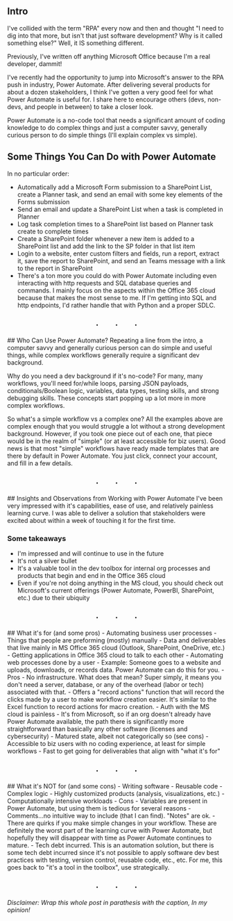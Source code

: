## Intro
I've collided with the term "RPA" every now and then and thought "I need to dig into that more, but isn't that just software development? Why is it called something else?" Well, it IS something different.

Previously, I've written off anything Microsoft Office because I'm a real developer, dammit!

I've recently had the opportunity to jump into Microsoft's answer to the RPA push in industry, Power Automate. After delivering several products for about a dozen stakeholders, I think I've gotten a very good feel for what Power Automate is useful for. I share here to encourage others (devs, non-devs, and people in between) to take a closer look.

Power Automate is a no-code tool that needs a significant amount of coding knowledge to do complex things and just a computer savvy, generally curious person to do simple things (I'll explain complex vs simple).

## Some Things You Can Do with Power Automate
In no particular order:

- Automatically add a Microsoft Form submission to a SharePoint List, create a Planner task, and send an email with some key elements of the Forms submission
- Send an email and update a SharePoint List when a task is completed in Planner
- Log task completion times to a SharePoint list based on Planner task create to complete times
- Create a SharePoint folder whenever a new item is added to a SharePoint list and add the link to the SP folder in that list item
- Login to a website, enter custom filters and fields, run a report, extract it, save the report to SharePoint, and send an Teams message with a link to the report in SharePoint
- There's a ton more you could do with Power Automate including even interacting with http requests and SQL database queries and commands. I mainly focus on the aspects within the Office 365 cloud because that makes the most sense to me. If I'm getting into SQL and http endpoints, I'd rather handle that with Python and a proper SDLC.

<p style="text-align:center;font-size:20px"><strong>.&nbsp&nbsp&nbsp&nbsp&nbsp&nbsp&nbsp&nbsp.&nbsp&nbsp&nbsp&nbsp&nbsp&nbsp&nbsp&nbsp.</strong></p>
## Who Can Use Power Automate?
Repeating a line from the intro, a computer savvy and generally curious person can do simple and useful things, while complex workflows generally require a significant dev background.

Why do you need a dev background if it's no-code? For many, many workflows, you'll need for/while loops, parsing JSON payloads, conditionals/Boolean logic, variables, data types, testing skills, and strong debugging skills. These concepts start popping up a lot more in more complex workflows.

So what's a simple workflow vs a complex one? All the examples above are complex enough that you would struggle a lot without a strong development background. However, if you took one piece out of each one, that piece would be in the realm of "simple" (or at least accessible for biz users). Good news is that most "simple" workflows have ready made templates that are there by default in Power Automate. You just click, connect your account, and fill in a few details.

<p style="text-align:center;font-size:20px"><strong>.&nbsp&nbsp&nbsp&nbsp&nbsp&nbsp&nbsp&nbsp.&nbsp&nbsp&nbsp&nbsp&nbsp&nbsp&nbsp&nbsp.</strong></p>
## Insights and Observations from Working with Power Automate
I've been very impressed with it's capabilities, ease of use, and relatively painless learning curve. I was able to deliver a solution that stakeholders were excited about within a week of touching it for the first time.

### Some takeaways
- I'm impressed and will continue to use in the future
- It's not a silver bullet
- It's a valuable tool in the dev toolbox for internal org processes and products that begin and end in the Office 365 cloud
- Even if you're not doing anything in the MS cloud, you should check out Microsoft's current offerings (Power Automate, PowerBI, SharePoint, etc.) due to their ubiquity

<p style="text-align:center;font-size:20px"><strong>.&nbsp&nbsp&nbsp&nbsp&nbsp&nbsp&nbsp&nbsp.&nbsp&nbsp&nbsp&nbsp&nbsp&nbsp&nbsp&nbsp.</strong></p>
## What it's for (and some pros)
- Automating business user processes
    - Things that people are preforming (mostly) manually
    - Data and deliverables that live mainly in MS Office 365 cloud (Outlook, SharePoint, OneDrive, etc.)
- Getting applications in Office 365 cloud to talk to each other
- Automating web processes done by a user
    - Example: Someone goes to a website and uploads, downloads, or records data. Power Automate can do this for you.
- Pros
    - No infrastructure. What does that mean? Super simply, it means you don't need a server, database, or any of the overhead (labor or tech) associated with that.
    - Offers a "record actions" function that will record the clicks made by a user to make workflow creation easier. It's similar to the Excel function to record actions for macro creation.
    - Auth with the MS cloud is painless
    - It's from Microsoft, so if an org doesn't already have Power Automate available, the path there is significantly more straightforward than basically any other software (licenses and cybersecurity)
    - Matured state, albeit not categorically so (see cons)
    - Accessible to biz users with no coding experience, at least for simple workflows
    - Fast to get going for deliverables that align with "what it's for"

<p style="text-align:center;font-size:20px"><strong>.&nbsp&nbsp&nbsp&nbsp&nbsp&nbsp&nbsp&nbsp.&nbsp&nbsp&nbsp&nbsp&nbsp&nbsp&nbsp&nbsp.</strong></p>
## What it's NOT for (and some cons)
- Writing software
- Reusable code
- Complex logic
- Highly customized products (analysis, visualizations, etc.)
- Computationally intensive workloads
- Cons
    - Variables are present in Power Automate, but using them is tedious for several reasons
    - Comments...no intuitive way to include (that I can find). "Notes" are ok.
    - There are quirks if you make simple changes in your workflow. These are definitely the worst part of the learning curve with Power Automate, but hopefully they will disappear with time as Power Automate continues to mature.
    - Tech debt incurred. This is an automation solution, but there is some tech debt incurred since it's not possible to apply software dev best practices with testing, version control, reusable code, etc., etc. For me, this goes back to "it's a tool in the toolbox", use strategically. 

<p style="text-align:center;font-size:20px"><strong>.&nbsp&nbsp&nbsp&nbsp&nbsp&nbsp&nbsp&nbsp.&nbsp&nbsp&nbsp&nbsp&nbsp&nbsp&nbsp&nbsp.</strong></p>

_Disclaimer: Wrap this whole post in parathesis with the caption, In my opinion!_